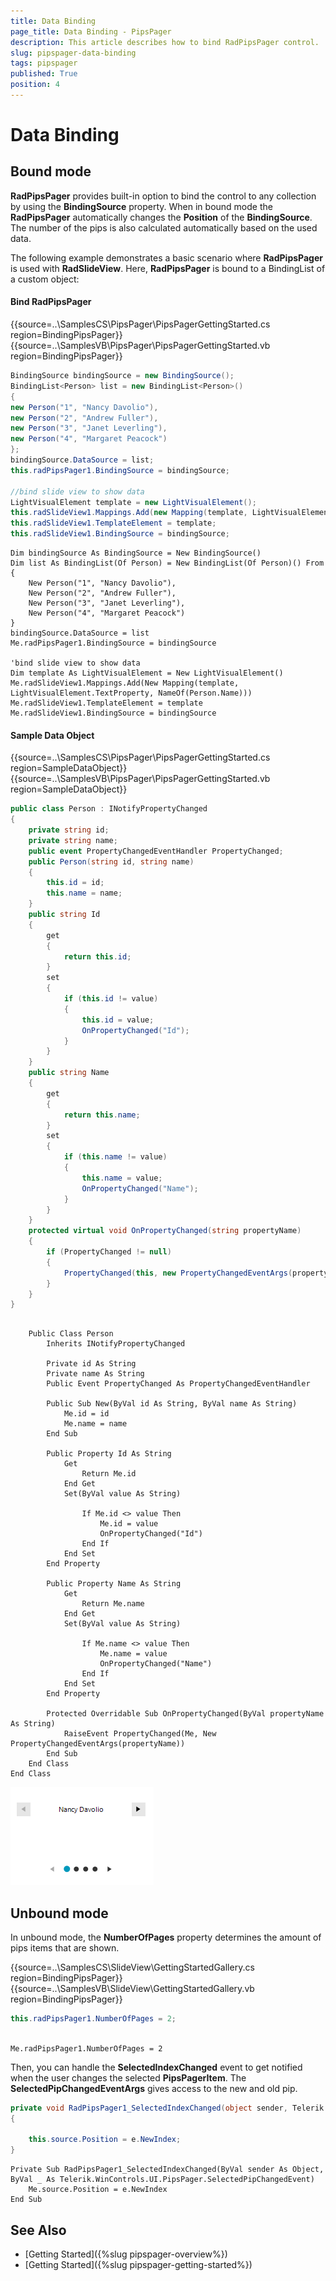 ```yaml
---
title: Data Binding
page_title: Data Binding - PipsPager
description: This article describes how to bind RadPipsPager control.
slug: pipspager-data-binding
tags: pipspager
published: True
position: 4
---
```


# Data Binding

## Bound mode

**RadPipsPager** provides built-in option to bind the control to any collection by using the **BindingSource** property. When in bound mode the **RadPipsPager** automatically changes the **Position** of the **BindingSource**. The number of the pips is also calculated automatically based on the used data.

The following example demonstrates a basic scenario where **RadPipsPager** is used with **RadSlideView**. Here, **RadPipsPager** is bound to a BindingList<T> of a custom object:

#### Bind RadPipsPager

{{source=..\SamplesCS\PipsPager\PipsPagerGettingStarted.cs region=BindingPipsPager}} 
{{source=..\SamplesVB\PipsPager\PipsPagerGettingStarted.vb region=BindingPipsPager}}

````C#
BindingSource bindingSource = new BindingSource();
BindingList<Person> list = new BindingList<Person>()
{
new Person("1", "Nancy Davolio"),
new Person("2", "Andrew Fuller"),
new Person("3", "Janet Leverling"),
new Person("4", "Margaret Peacock")
};
bindingSource.DataSource = list;
this.radPipsPager1.BindingSource = bindingSource;

//bind slide view to show data
LightVisualElement template = new LightVisualElement();
this.radSlideView1.Mappings.Add(new Mapping(template, LightVisualElement.TextProperty, nameof(Person.Name)));
this.radSlideView1.TemplateElement = template;
this.radSlideView1.BindingSource = bindingSource;

````
````VB.NET
Dim bindingSource As BindingSource = New BindingSource()
Dim list As BindingList(Of Person) = New BindingList(Of Person)() From {
    New Person("1", "Nancy Davolio"),
    New Person("2", "Andrew Fuller"),
    New Person("3", "Janet Leverling"),
    New Person("4", "Margaret Peacock")
}
bindingSource.DataSource = list
Me.radPipsPager1.BindingSource = bindingSource

'bind slide view to show data
Dim template As LightVisualElement = New LightVisualElement()
Me.radSlideView1.Mappings.Add(New Mapping(template, LightVisualElement.TextProperty, NameOf(Person.Name)))
Me.radSlideView1.TemplateElement = template
Me.radSlideView1.BindingSource = bindingSource

```` 

#### Sample Data Object

{{source=..\SamplesCS\PipsPager\PipsPagerGettingStarted.cs region=SampleDataObject}} 
{{source=..\SamplesVB\PipsPager\PipsPagerGettingStarted.vb region=SampleDataObject}}

````C#
public class Person : INotifyPropertyChanged
{
    private string id;
    private string name;
    public event PropertyChangedEventHandler PropertyChanged;
    public Person(string id, string name)
    {
        this.id = id;
        this.name = name;
    }
    public string Id
    {
        get
        {
            return this.id;
        }
        set
        {
            if (this.id != value)
            {
                this.id = value;
                OnPropertyChanged("Id");
            }
        }
    }
    public string Name
    {
        get
        {
            return this.name;
        }
        set
        {
            if (this.name != value)
            {
                this.name = value;
                OnPropertyChanged("Name");
            }
        }
    }
    protected virtual void OnPropertyChanged(string propertyName)
    {
        if (PropertyChanged != null)
        {
            PropertyChanged(this, new PropertyChangedEventArgs(propertyName));
        }
    }
}

````
````VB.NET

    Public Class Person
        Inherits INotifyPropertyChanged

        Private id As String
        Private name As String
        Public Event PropertyChanged As PropertyChangedEventHandler

        Public Sub New(ByVal id As String, ByVal name As String)
            Me.id = id
            Me.name = name
        End Sub

        Public Property Id As String
            Get
                Return Me.id
            End Get
            Set(ByVal value As String)

                If Me.id <> value Then
                    Me.id = value
                    OnPropertyChanged("Id")
                End If
            End Set
        End Property

        Public Property Name As String
            Get
                Return Me.name
            End Get
            Set(ByVal value As String)

                If Me.name <> value Then
                    Me.name = value
                    OnPropertyChanged("Name")
                End If
            End Set
        End Property

        Protected Overridable Sub OnPropertyChanged(ByVal propertyName As String)
            RaiseEvent PropertyChanged(Me, New PropertyChangedEventArgs(propertyName))
        End Sub
    End Class
End Class

```` 

![WinForms RadPipsPager Bounding](images/pipspager-data-binding.png)

## Unbound mode

In unbound mode, the **NumberOfPages** property determines the amount of pips items that are shown. 

{{source=..\SamplesCS\SlideView\GettingStartedGallery.cs region=BindingPipsPager}} 
{{source=..\SamplesVB\SlideView\GettingStartedGallery.vb region=BindingPipsPager}}

````C#
this.radPipsPager1.NumberOfPages = 2;
        
````
````VB.NET
Me.radPipsPager1.NumberOfPages = 2

```` 

Then, you can handle the **SelectedIndexChanged** event to get notified when the user changes the selected **PipsPagerItem**. The **SelectedPipChangedEventArgs** gives access to the new and old pip.

````C#
private void RadPipsPager1_SelectedIndexChanged(object sender, Telerik.WinControls.UI.PipsPager.SelectedPipChangedEvent
{

    this.source.Position = e.NewIndex;
}     

````
````VB.NET
Private Sub RadPipsPager1_SelectedIndexChanged(ByVal sender As Object, ByVal _ As Telerik.WinControls.UI.PipsPager.SelectedPipChangedEvent)
    Me.source.Position = e.NewIndex
End Sub

```` 


## See Also
* [Getting Started]({%slug pipspager-overview%}) 
* [Getting Started]({%slug pipspager-getting-started%}) 
